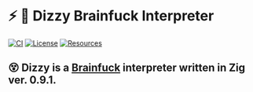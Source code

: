 # :zap: :dizzy: **Dizzy Brainfuck Interpreter**

[![CI][ci-shield]][ci-url]
[![License][license-shield]][license-url]
[![Resources][resources-shield]][resources-url]

## :dizzy_face: Dizzy is a [Brainfuck](http://brainfuck.org/) interpreter written in Zig ver. 0.9.1.

<!-- MARKDOWN LINKS -->

[ci-shield]: https://img.shields.io/github/workflow/status/tensorush/Dizzy-Brainfuck-Interpreter/CI?style=for-the-badge&logo=github&label=CI&labelColor=black
[ci-url]: https://github.com/tensorush/Dizzy-Brainfuck-Interpreter/blob/master/.github/workflows/ci.yml
[license-shield]: https://img.shields.io/github/license/tensorush/Dizzy-Brainfuck-Interpreter.svg?style=for-the-badge&labelColor=black
[license-url]: https://github.com/tensorush/Dizzy-Brainfuck-Interpreter/blob/master/LICENSE.md
[resources-shield]: https://img.shields.io/badge/click-F6A516?style=for-the-badge&logo=zig&logoColor=F6A516&label=resources&labelColor=black
[resources-url]: https://github.com/tensorush/Awesome-Languages-Learning#lizard-zig
